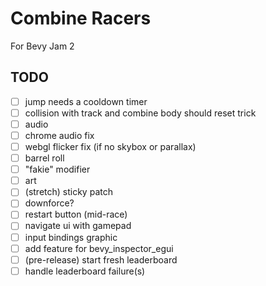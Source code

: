# Combine Racers

For Bevy Jam 2

## TODO

- [ ] jump needs a cooldown timer
- [ ] collision with track and combine body should reset trick
- [ ] audio
- [ ] chrome audio fix
- [ ] webgl flicker fix (if no skybox or parallax)
- [ ] barrel roll
- [ ] "fakie" modifier
- [ ] art
- [ ] (stretch) sticky patch
- [ ] downforce?
- [ ] restart button (mid-race)
- [ ] navigate ui with gamepad
- [ ] input bindings graphic
- [ ] add feature for bevy_inspector_egui
- [ ] (pre-release) start fresh leaderboard
- [ ] handle leaderboard failure(s)
